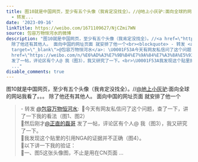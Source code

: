 ```yaml
---
title: 图10就是中国网页，至少有五个头像（我肯定没找全）。//@地上小灰驴:面向全球的网站我看了。。。 除了他还有其他人。 面向中国的网址页面 就安排了他一个
  - 转发...
date: '2023-09-16'
linkTitle: https://weibo.com/1671109627/NjCZmi7WN
source: 包容万物恒河水的微博
description: "图10就是中国网页，至少有五个头像（我肯定没找全）。//<a href=\"https://weibo.com/n/%E5%9C%B0%E4%B8%8A%E5%B0%8F%E7%81%B0%E9%A9%B4\">@地上小灰驴</a>:面向全球的网站我看了。。。
  除了他还有其他人。 面向中国的网址页面 就安排了他一个<br><blockquote> - 转发 <a href=\"https://weibo.com/1671109627\"
  target=\"_blank\">@包容万物恒河水</a>: \U0001F53A今天有网友私信问了这个问题，查了一下，讲了一下我的看法（图1、图2）<br>\U0001F53A然后刚才<a
  href=\"https://weibo.com/n/%E6%AD%A3%E7%9B%B4%E7%9A%84%E7%A3%8A%E5%93%A5\">@正直的磊哥</a>
  发了一帖，评论区有个人@ 我（图3），我又研究了一下。<br>\U0001F53A我发现这个贴里的引用NGA的证据并不正确（图4）。<br>\U0001F53A以下讲一下我的验证：<br>\U0001F539一、图5这张头像图，不止是用在CN页面
  ..."
disable_comments: true
---
```

图10就是中国网页，至少有五个头像（我肯定没找全）。//<a href="https://weibo.com/n/%E5%9C%B0%E4%B8%8A%E5%B0%8F%E7%81%B0%E9%A9%B4">@地上小灰驴</a>:面向全球的网站我看了。。。 除了他还有其他人。 面向中国的网址页面 就安排了他一个<br><blockquote> - 转发 <a href="https://weibo.com/1671109627" target="_blank">@包容万物恒河水</a>: 🔺今天有网友私信问了这个问题，查了一下，讲了一下我的看法（图1、图2）<br>🔺然后刚才<a href="https://weibo.com/n/%E6%AD%A3%E7%9B%B4%E7%9A%84%E7%A3%8A%E5%93%A5">@正直的磊哥</a> 发了一帖，评论区有个人@ 我（图3），我又研究了一下。<br>🔺我发现这个贴里的引用NGA的证据并不正确（图4）。<br>🔺以下讲一下我的验证：<br>🔹一、图5这张头像图，不止是用在CN页面 ...